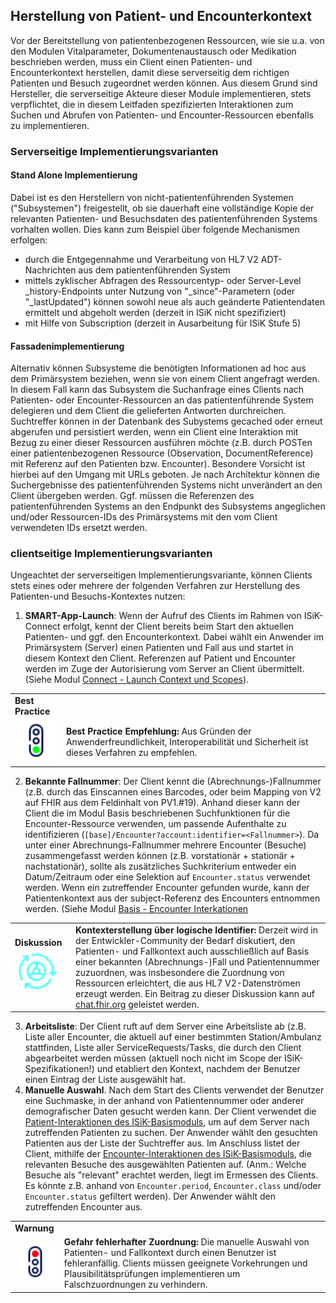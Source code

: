## Herstellung von Patient- und Encounterkontext

Vor der Bereitstellung von patientenbezogenen Ressourcen, wie sie u.a. von den Modulen Vitalparameter, Dokumentenaustausch oder Medikation beschrieben werden, muss ein Client einen Patienten- und Encounterkontext herstellen, damit diese serverseitig dem richtigen Patienten und Besuch zugeordnet werden können. Aus diesem Grund sind Hersteller, die serverseitige Akteure dieser Module implementieren, stets verpflichtet, die in diesem Leitfaden spezifizierten Interaktionen zum Suchen und Abrufen von Patienten- und Encounter-Ressourcen ebenfalls zu implementieren.

### Serverseitige Implementierungsvarianten

#### Stand Alone Implementierung
Dabei ist es den Herstellern von nicht-patientenführenden Systemen ("Subsystemen") freigestellt, ob sie dauerhaft eine vollständige Kopie der relevanten Patienten- und Besuchsdaten des patientenführenden Systems vorhalten wollen. 
Dies kann zum Beispiel über folgende Mechanismen erfolgen:
* durch die Entgegennahme und Verarbeitung von HL7 V2 ADT-Nachrichten aus dem patientenführenden System
* mittels zyklischer Abfragen des Ressourcentyp- oder Server-Level _history-Endpoints unter Nutzung von "_since"-Parametern (oder "_lastUpdated") können sowohl neue als auch geänderte Patientendaten ermittelt und abgeholt werden (derzeit in ISiK nicht spezifiziert) 
* mit Hilfe von Subscription (derzeit in Ausarbeitung für ISiK Stufe 5)

#### Fassadenimplementierung
Alternativ können Subsysteme die benötigten Informationen ad hoc aus dem Primärsystem beziehen, wenn sie von einem Client angefragt werden. In diesem Fall kann das Subsystem die Suchanfrage eines Clients nach Patienten- oder Encounter-Ressourcen an das patientenführende System delegieren und dem Client die gelieferten Antworten durchreichen. Suchtreffer können in der Datenbank des Subystems gecached oder erneut abgerufen und persistiert werden, wenn ein Client eine Interaktion mit Bezug zu einer dieser Ressourcen ausführen möchte (z.B. durch POSTen einer patientenbezogenen Ressource (Observation, DocumentReference) mit Referenz auf den Patienten bzw. Encounter).
Besondere Vorsicht ist hierbei auf den Umgang mit URLs geboten. Je nach Architektur können die Suchergebnisse des patientenführenden Systems nicht unverändert an den Client übergeben werden. Ggf. müssen die Referenzen des patientenführenden Systems an den Endpunkt des Subsystems angeglichen und/oder Ressourcen-IDs des Primärsystems mit den vom Client verwendeten IDs ersetzt werden.

### clientseitige Implementierungsvarianten
Ungeachtet der serverseitigen Implementierungsvariante, können Clients stets eines oder mehrere der folgenden Verfahren zur Herstellung des Patienten-und Besuchs-Kontextes nutzen:

1. **SMART-App-Launch**: Wenn der Aufruf des Clients im Rahmen von ISiK-Connect erfolgt, kennt der Client bereits beim Start den aktuellen Patienten- und ggf. den Encounterkontext. Dabei wählt ein Anwender im Primärsystem (Server) einen Patienten und Fall aus und startet in diesem Kontext den Client. Referenzen auf Patient und Encounter werden im Zuge der Autorisierung vom Server an Client übermittelt. (Siehe Modul [Connect - Launch Context und Scopes](https://simplifier.net/guide/isik-connect-v4/ImplementationGuide-markdown-Conformance-ConformanceScopesKontexte?version=current)). 

| |  |
|---------|---------------------|
|**Best Practice** 
<img src="https://raw.githubusercontent.com/gematik/spec-ISiK-Basismodul/refs/heads/archive-stable-pics-etc/Material/piktogramme/Ampel%20auf%20Gruen_Blau_gematik.svg" alt="gematik logo" width="75"/>|**Best Practice Empfehlung:** Aus Gründen der Anwenderfreundlichkeit, Interoperabilität und Sicherheit ist dieses Verfahren zu empfehlen. |

2. **Bekannte Fallnummer**: Der Client kennt die (Abrechnungs-)Fallnummer (z.B. durch das Einscannen eines Barcodes, oder beim Mapping von V2 auf FHIR aus dem Feldinhalt von PV1.#19). Anhand dieser kann der Client die im Modul Basis beschriebenen Suchfunktionen für die Encounter-Ressource verwenden, um passende Aufenthalte zu identifizieren (`[base]/Encounter?account:identifier=<Fallnummer>`). Da unter einer Abrechnungs-Fallnummer mehrere Encounter (Besuche) zusammengefasst werden können (z.B. vorstationär + stationär + nachstationär), sollte als zusätzliches Suchkriterium entweder ein Datum/Zeitraum oder eine Selektion auf `Encounter.status` verwendet werden. Wenn ein zutreffender Encounter gefunden wurde, kann der Patientenkontext aus der subject-Referenz des Encounters entnommen werden. (Siehe Modul [Basis - Encounter Interkationen](https://simplifier.net/guide/isik-basis-401/Einfuehrung/Datenobjekte/Datenobjekte_Kontakt?version=4.0.1#Encounter_Interaktionen)

| |  |
|---------|---------------------|
| **Diskussion** <img src="https://raw.githubusercontent.com/gematik/spec-ISiK-Basismodul/refs/heads/archive-stable-pics-etc/Material/piktogramme/Betriebskoordination_Hellblau_gematik.svg" alt="gematik logo" width="75"/>|**Kontexterstellung über logische Identifier:** Derzeit wird in der Entwickler-Community der Bedarf diskutiert, den Patienten- und Fallkontext auch ausschließlich auf Basis einer bekannten (Abrechnungs-)Fall und Patientennummer zuzuordnen, was insbesondere die Zuordnung von Ressourcen erleichtert, die aus HL7 V2-Datenströmen erzeugt werden. Ein Beitrag zu dieser Diskussion kann auf [chat.fhir.org](https://chat.fhir.org/#narrow/channel/287581-german.2Fisik/topic/.5BDOK.2C.20VITAL.2C.20MED.5D.20Herstellung.20von.20Patienten-.20und.20Fallkontext) geleistet werden. |

3. **Arbeitsliste**: Der Client ruft auf dem Server eine Arbeitsliste ab (z.B. Liste aller Encounter, die aktuell auf einer bestimmten Station/Ambulanz stattfinden, Liste aller ServiceRequests/Tasks, die durch den Client abgearbeitet werden müssen (aktuell noch nicht im Scope der ISiK-Spezifikationen!) und etabliert den Kontext, nachdem der Benutzer einen Eintrag der Liste ausgewählt hat.
4. **Manuelle Auswahl**. Nach dem Start des Clients verwendet der Benutzer eine Suchmaske, in der anhand von Patientennummer oder anderer demografischer Daten gesucht werden kann. Der Client verwendet die [Patient-Interaktionen des ISiK-Basismoduls](https://simplifier.net/guide/isik-basis-401/Einfuehrung/Datenobjekte/Datenobjekte_Patient?version=4.0.1#Patient_Interaktionen), um auf dem Server nach zutreffenden Patienten zu suchen. Der Anwender wählt den gesuchten Patienten aus der Liste der Suchtreffer aus. Im Anschluss listet der Client, mithilfe der [Encounter-Interaktionen des ISiK-Basismoduls](https://simplifier.net/guide/isik-basis-401/Einfuehrung/Datenobjekte/Datenobjekte_Kontakt?version=4.0.1#Encounter_Interaktionen), die relevanten Besuche des ausgewählten Patienten auf. (Anm.: Welche Besuche als "relevant" erachtet werden, liegt im Ermessen des Clients. Es könnte z.B. anhand von `Encounter.period`, `Encounter.class` und/oder `Encounter.status` gefiltert werden). Der Anwender wählt den zutreffenden Encounter aus.

|  | |
|---------|---------------------|
| **Warnung**
<img src="https://raw.githubusercontent.com/gematik/spec-ISiK-Basismodul/refs/heads/archive-stable-pics-etc/Material/piktogramme/Ampel%20auf%20Rot_Blau_gematik.svg" alt="gematik logo" width="75"/> |  **Gefahr fehlerhafter Zuordnung:** Die manuelle Auswahl von Patienten- und Fallkontext durch einen Benutzer ist fehleranfällig. Clients müssen geeignete Vorkehrungen und Plausibilitätsprüfungen implementieren um Falschzuordnungen zu verhindern.|


